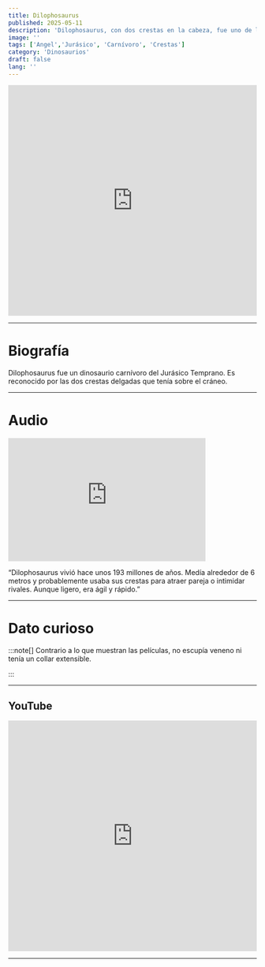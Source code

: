 ```yaml
---
title: Dilophosaurus
published: 2025-05-11
description: 'Dilophosaurus, con dos crestas en la cabeza, fue uno de los primeros depredadores grandes.'
image: ''
tags: ['Angel','Jurásico', 'Carnívoro', 'Crestas']
category: 'Dinosaurios'
draft: false 
lang: ''
---
```

<iframe width="100%" height="468" src="https://drive.google.com/file/d/1GUL6Yhu3DjKIbsyUKr06H0WbFw9nlItP/preview" frameborder="0" allowfullscreen></iframe>

---

# Biografía
Dilophosaurus fue un dinosaurio carnívoro del Jurásico Temprano. Es reconocido por las dos crestas delgadas que tenía sobre el cráneo.

---
# Audio

<iframe width="400" height="250" src="https://drive.google.com/file/d/1yC3dg3PlpL4yFrhytKxFFbzue9zAPWgx/preview" frameborder="0" allowfullscreen></iframe>

“Dilophosaurus vivió hace unos 193 millones de años. Medía alrededor de 6 metros y probablemente usaba sus crestas para atraer pareja o intimidar rivales. Aunque ligero, era ágil y rápido.”

---

# Dato curioso
:::note[]
Contrario a lo que muestran las películas, no escupía veneno ni tenía un collar extensible.

:::

---
## YouTube

<iframe width="100%" height="468" src="https://www.youtube.com/embed/EQkJQDEyOmc?si=Ve0G3hIEywmSza9u" title="YouTube video player" frameborder="0" allow="accelerometer; autoplay; clipboard-write; encrypted-media; gyroscope; picture-in-picture; web-share" allowfullscreen></iframe>

---